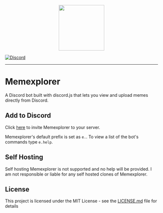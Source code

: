 <div align="center">
    <img src="https://cdn.discordapp.com/avatars/530766901282996224/f63a1b3debc86d50d85f44e77f3173ab.webp?size=2048" width="150px" height="150px" /><br>
</div>

[![Discord](https://discordapp.com/api/guilds/533778546288754689/embed.png?style=shield)](https://discord.gg/ZJ2jm4x)

<hr>

# Memexplorer

A Discord bot built with discord.js that lets you view and upload memes directly from Discord.

## Add to Discord
Click [here](https://discordapp.com/oauth2/authorize?client_id=530766901282996224&scope=bot&permissions=347136) to invite Memexplorer to your server. 

Memexplorer's default prefix is set as `e.`. To view a list of the bot's commands type `e.help`. 

## Self Hosting
Self hosting Memexplorer is not supported and no help will be provided. I am not responsible or liable for any self hosted clones of Memexplorer.

## License
This project is licensed under the MIT License - see the [LICENSE.md](LICENSE.md) file for details

